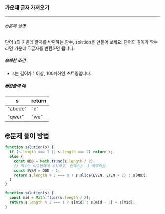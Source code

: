 ### 가운데 글자 가져오기

---

###### 🤓문제 설명

단어 s의 가운데 글자를 반환하는 함수, solution을 만들어 보세요. 단어의 길이가 짝수라면 가운데 두글자를 반환하면 됩니다.

##### 🤓제한 조건

- s는 길이가 1 이상, 100이하인 스트링입니다.

##### 🤓입출력 예

| s       | return |
| ------- | ------ |
| "abcde" | "c"    |
| "qwer"  | "we"   |

## 🤓문제 풀이 방법

```javascript
function solution(s) {
  if (s.length === 1 || s.length === 2) return s;
  else {
    const ODD = Math.trunc(s.length / 2);
    // 짝수는 s/2번째에 위치하고, 인덱스는 -1 해줘야함.
    const EVEN = ODD - 1;
    return s.length % 2 === 0 ? s.slice(EVEN, EVEN + 2) : s[ODD];
  }
}
```

```javascript
function solution(s) {
  const mid = Math.floor(s.length / 2);
  return s.length % 2 === 1 ? s[mid] : s[mid - 1] + s[mid];
}
```
